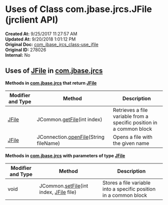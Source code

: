 # Uses of Class com.jbase.jrcs.JFile (jrclient   API)

**Created At:** 9/25/2017 11:27:57 AM  
**Updated At:** 9/20/2018 1:01:12 PM  
**Original Doc:** [com_jbase_jrcs_class-use_jfile](https://docs.jbase.com/39245-class-use/com_jbase_jrcs_class-use_jfile)  
**Original ID:** 278026  
**Internal:** No  

## Uses of [JFile](./../../jfile-%28jrclient-api%29 "class in com.jbase.jrcs") in [com.jbase.jrcs](./../../com.jbase.jrcs-%28jrclient---api%29)

**Methods in [com.jbase.jrcs](./../../com.jbase.jrcs-%28jrclient---api%29) that return [JFile](./../../jfile-%28jrclient-api%29 "class in com.jbase.jrcs")**

| Modifier and Type | Method | Description |
| --- | --- | --- |
| [JFile](./../../jfile-%28jrclient-api%29 "class in com.jbase.jrcs") | JCommon.[getFile](./../../jcommon-%28jrclient-api%29#getFile-int-)(int index) | Retrieves a file variable from a specific position in a common block |
| [JFile](./../../jfile-%28jrclient-api%29 "class in com.jbase.jrcs") | JConnection.[openFile](./../../../archive/jconnection#openFile-java.lang)(String fileName) | Opens a file with the given name |

**Methods in [com.jbase.jrcs](./../../com.jbase.jrcs-%28jrclient---api%29) with parameters of type [JFile](./../../jfile-%28jrclient-api%29 "class in com.jbase.jrcs")**

| Modifier and Type | Method | Description |
| --- | --- | --- |
| void | JCommon.[setFile](./../../jcommon-%28jrclient-api%29#setFile-int-com.jbase.jrcs)(int index, [JFile](./../../jfile-%28jrclient-api%29 "class in com.jbase.jrcs") file) | Stores a file variable into a specific position in a common block |
